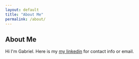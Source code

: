 ```yaml
---
layout: default
title: "About Me"
permalink: /about/
---
```


## About Me

Hi I'm Gabriel. Here is my [my linkedin](https://www.linkedin.com/in/gabriel-baravdish-8a748390/) for contact info or email.
